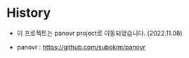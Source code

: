 # History
- 이 프로젝트는 panovr project로 이동되었습니다. (2022.11.08)
* panovr : https://github.com/subokim/panovr
